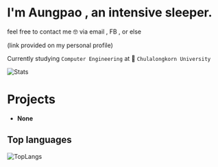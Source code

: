 # I'm Aungpao , an intensive sleeper.

feel free to contact me 🤓 via email , FB , or else

(link provided on my personal profile)

Currently studying `Computer Engineering` at 🏫 `Chulalongkorn University`

![Stats](https://github-readme-stats.vercel.app/api/?username=ChanatpakornS&show_icons=true&langs_count=10&layout=compact&hide_progress=false&theme=tokyonight) 

# Projects

- **None**

## Top languages

![TopLangs](https://github-readme-stats.vercel.app/api/top-langs/?username=ChanatpakornS&show_icons=true&langs_count=10&layout=compact&hide_progress=false&theme=tokyonight)
